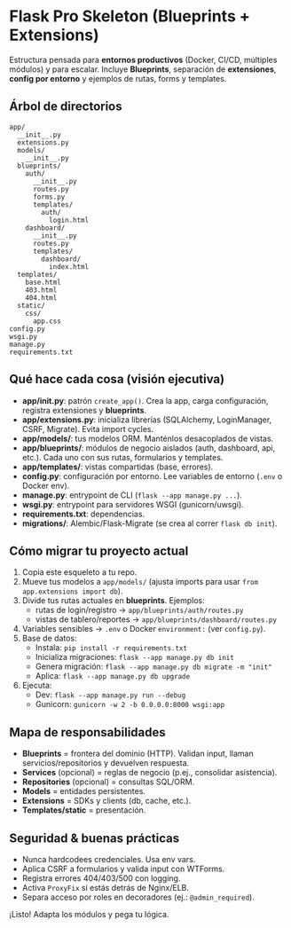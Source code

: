 # Flask Pro Skeleton (Blueprints + Extensions)

Estructura pensada para **entornos productivos** (Docker, CI/CD, múltiples módulos) y para escalar.
Incluye **Blueprints**, separación de **extensiones**, **config por entorno** y ejemplos de rutas, forms y templates.

## Árbol de directorios
```
app/
  __init__.py
  extensions.py
  models/
    __init__.py
  blueprints/
    auth/
      __init__.py
      routes.py
      forms.py
      templates/
        auth/
          login.html
    dashboard/
      __init__.py
      routes.py
      templates/
        dashboard/
          index.html
  templates/
    base.html
    403.html
    404.html
  static/
    css/
      app.css
config.py
wsgi.py
manage.py
requirements.txt
```

## Qué hace cada cosa (visión ejecutiva)
- **app/__init__.py**: patrón `create_app()`. Crea la app, carga configuración, registra extensiones y **blueprints**.
- **app/extensions.py**: inicializa librerías (SQLAlchemy, LoginManager, CSRF, Migrate). Evita import cycles.
- **app/models/**: tus modelos ORM. Manténlos desacoplados de vistas.
- **app/blueprints/**: módulos de negocio aislados (auth, dashboard, api, etc.). Cada uno con sus rutas, formularios y templates.
- **app/templates/**: vistas compartidas (base, errores).
- **config.py**: configuración por entorno. Lee variables de entorno (`.env` o Docker env).
- **manage.py**: entrypoint de CLI (`flask --app manage.py ...`).
- **wsgi.py**: entrypoint para servidores WSGI (gunicorn/uwsgi).
- **requirements.txt**: dependencias.
- **migrations/**: Alembic/Flask-Migrate (se crea al correr `flask db init`).

## Cómo migrar tu proyecto actual
1) Copia este esqueleto a tu repo.
2) Mueve tus modelos a `app/models/` (ajusta imports para usar `from app.extensions import db`).
3) Divide tus rutas actuales en **blueprints**. Ejemplos:
   - rutas de login/registro → `app/blueprints/auth/routes.py`
   - vistas de tablero/reportes → `app/blueprints/dashboard/routes.py`
4) Variables sensibles → `.env` o Docker `environment:` (ver `config.py`).
5) Base de datos:
   - Instala: `pip install -r requirements.txt`
   - Inicializa migraciones: `flask --app manage.py db init`
   - Genera migración: `flask --app manage.py db migrate -m "init"`
   - Aplica: `flask --app manage.py db upgrade`
6) Ejecuta:
   - Dev: `flask --app manage.py run --debug`
   - Gunicorn: `gunicorn -w 2 -b 0.0.0.0:8000 wsgi:app`

## Mapa de responsabilidades
- **Blueprints** = frontera del dominio (HTTP). Validan input, llaman servicios/repositorios y devuelven respuesta.
- **Services** (opcional) = reglas de negocio (p.ej., consolidar asistencia).
- **Repositories** (opcional) = consultas SQL/ORM.
- **Models** = entidades persistentes.
- **Extensions** = SDKs y clients (db, cache, etc.).
- **Templates/static** = presentación.

## Seguridad & buenas prácticas
- Nunca hardcodees credenciales. Usa env vars.
- Aplica CSRF a formularios y valida input con WTForms.
- Registra errores 404/403/500 con logging.
- Activa `ProxyFix` si estás detrás de Nginx/ELB.
- Separa acceso por roles en decoradores (ej.: `@admin_required`).

¡Listo! Adapta los módulos y pega tu lógica.

